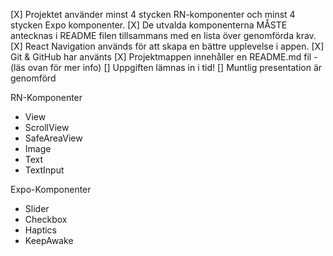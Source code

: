 [X] Projektet använder minst 4 stycken RN-komponenter och minst 4 stycken Expo
komponenter.
[X] De utvalda komponenterna MÅSTE antecknas i README filen tillsammans med en
lista över genomförda krav.
[X] React Navigation används för att skapa en bättre upplevelse i appen.
[X] Git & GitHub har använts
[X] Projektmappen innehåller en README.md fil - (läs ovan för mer info)
[] Uppgiften lämnas in i tid!
[] Muntlig presentation är genomförd




RN-Komponenter 

- View
- ScrollView
- SafeAreaView
- Image
- Text 
- TextInput

Expo-Komponenter

- Slider
- Checkbox
- Haptics
- KeepAwake